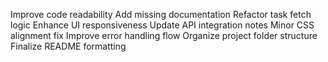 Improve code readability
Add missing documentation
Refactor task fetch logic
Enhance UI responsiveness
Update API integration notes
Minor CSS alignment fix
Improve error handling flow
Organize project folder structure
Finalize README formatting
